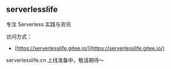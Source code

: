 ## serverlesslife
专注 Serverless 实践与资讯

访问方式：
* [https://serverlesslife.gitee.io/](https://serverlesslife.gitee.io/)

serverlesslife.cn 上线准备中，敬请期待～
